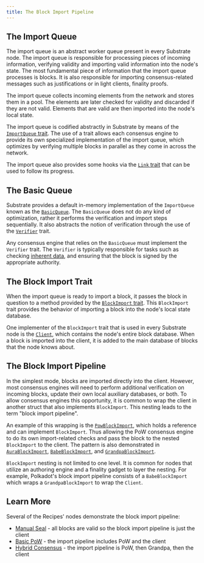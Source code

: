 ```yaml
---
title: The Block Import Pipeline
---
```


## The Import Queue

The import queue is an abstract worker queue present in every Substrate node. The import queue is responsible for processing pieces of incoming information, verifying validity and importing valid information into the node's state. The most fundamental piece of
information that the import queue processes is blocks. It is also responsible for
importing consensus-related messages such as justifications or in light clients, finality proofs.

The import queue collects incoming elements from the network and stores them in a pool. The elements
are later checked for validity and discarded if they are not valid. Elements that are valid are then
imported into the node's local state.

The import queue is codified abstractly in Substrate by means of the
[`ImportQueue` trait](https://substrate.dev/rustdocs/v2.0.0-rc5/sp_consensus/import_queue/trait.ImportQueue.html).
The use of a trait allows each consensus engine to provide its own specialized implementation of the
import queue, which optimizes by verifying multiple
blocks in parallel as they come in across the network.

The import queue also provides some hooks via the
[`Link` trait](https://substrate.dev/rustdocs/v2.0.0-rc5/sp_consensus/import_queue/trait.Link.html) that can be used
to follow its progress.

## The Basic Queue

Substrate provides a default in-memory implementation of the `ImportQueue` known as the
[`BasicQueue`](https://substrate.dev/rustdocs/v2.0.0-rc5/sp_consensus/import_queue/struct.BasicQueue.html). The
`BasicQueue` does not do any kind of optimization, rather it performs the verification and import
steps sequentially. It also abstracts the notion of verification through the use of the
[`Verifier`](https://substrate.dev/rustdocs/v2.0.0-rc5/sp_consensus/import_queue/trait.Verifier.html) trait.

Any consensus engine that relies on the `BasicQueue` must implement the `Verifier` trait. The
`Verifier` is typically responsible for tasks such as checking
[inherent data](../learn-substrate/extrinsics#inherents), and ensuring that
the block is signed by the appropriate authority.

## The Block Import Trait

When the import queue is ready to import a block, it passes the block in question to a method
provided by the
[`BlockImport` trait](https://substrate.dev/rustdocs/v2.0.0-rc5/sp_consensus/block_import/trait.BlockImport.html).
This `BlockImport` trait provides the behavior of importing a block into the node's local state
database.

One implementer of the `BlockImport` trait that is used in every Substrate node is the
[`Client`](https://substrate.dev/rustdocs/v2.0.0-rc5/sc_service/client/index.html), which contains the node's entire
block database. When a block is imported into the client, it is added to the main database of blocks
that the node knows about.

## The Block Import Pipeline

In the simplest mode, blocks are imported directly into the client. However, most consensus engines will
need to perform additional verification on incoming blocks, update their own local auxiliary
databases, or both. To allow consensus engines this opportunity, it is common to wrap the client in
another struct that also implements `BlockImport`. This nesting leads to the term "block import
pipeline".

An example of this wrapping is the
[`PowBlockImport`](https://substrate.dev/rustdocs/v2.0.0-rc5/sc_consensus_pow/struct.PowBlockImport.html), which
holds a reference and can implement `BlockImport`. Thus allowing the PoW consensus
engine to do its own import-related checks and pass the block to the nested `BlockImport` to the client. The pattern is also demonstrated in
[`AuraBlockImport`](https://substrate.dev/rustdocs/v2.0.0-rc5/sc_consensus_aura/struct.AuraBlockImport.html),
[`BabeBlockImport`](https://substrate.dev/rustdocs/v2.0.0-rc5/sc_consensus_babe/struct.BabeBlockImport.html), and
[`GrandpaBlockImport`](https://substrate.dev/rustdocs/v2.0.0-rc5/sc_finality_grandpa/struct.GrandpaBlockImport.html).

`BlockImport` nesting is not limited to one level. It is common for nodes that utilize an authoring engine and a finality gadget to layer the nesting. For example,
Polkadot's block import pipeline consists of a `BabeBlockImport` which wraps a
`GrandpaBlockImport` to wrap the `Client`.

## Learn More

Several of the Recipes' nodes demonstrate the block import pipeline:

- [Manual Seal](https://substrate.dev/recipes/3-entrees/manual-seal.html) - all blocks are valid so
  the block import pipeline is just the client
- [Basic PoW](https://substrate.dev/recipes/3-entrees/basic-pow.html) - the import pipeline includes
  PoW and the client
- [Hybrid Consensus](https://substrate.dev/recipes/3-entrees/hybrid-consensus.html) - the import
  pipeline is PoW, then Grandpa, then the client


